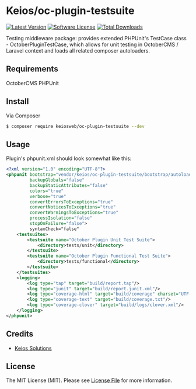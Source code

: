 # Keios/oc-plugin-testsuite

[![Latest Version](https://img.shields.io/github/release/keiosweb/moneyright.svg?style=flat-square)](https://github.com/keiosweb/moneyright/releases)
[![Software License](https://img.shields.io/badge/license-MIT-brightgreen.svg?style=flat-square)](LICENSE.md)
[![Total Downloads](https://img.shields.io/packagist/dt/keiosweb/moneyright.svg?style=flat-square)](https://packagist.org/packages/keiosweb/moneyright)

Testing middleware package: provides extended PHPUnit's TestCase class - OctoberPluginTestCase, 
which allows for unit testing in OctoberCMS / Laravel context and loads all related composer autoloaders.

## Requirements
OctoberCMS
PHPUnit

## Install

Via Composer

``` bash
$ composer require keiosweb/oc-plugin-testsuite --dev
```

## Usage

Plugin's phpunit.xml should look somewhat like this:

``` xml
<?xml version="1.0" encoding="UTF-8"?>
<phpunit bootstrap="vendor/keios/oc-plugin-testsuite/bootstrap/autoload.php"
         backupGlobals="false"
         backupStaticAttributes="false"
         colors="true"
         verbose="true"
         convertErrorsToExceptions="true"
         convertNoticesToExceptions="true"
         convertWarningsToExceptions="true"
         processIsolation="false"
         stopOnFailure="false">
         syntaxCheck="false"
    <testsuites>
        <testsuite name="October Plugin Unit Test Suite">
            <directory>tests/unit</directory>
        </testsuite>
        <testsuite name="October Plugin Functional Test Suite">
            <directory>tests/functional</directory>
        </testsuite>
    </testsuites>
    <logging>
        <log type="tap" target="build/report.tap"/>
        <log type="junit" target="build/report.junit.xml"/>
        <log type="coverage-html" target="build/coverage" charset="UTF-8" yui="true" highlight="true"/>
        <log type="coverage-text" target="build/coverage.txt"/>
        <log type="coverage-clover" target="build/logs/clover.xml"/>
    </logging>
</phpunit>

```

## Credits

- [Keios Solutions](https://github.com/keiosweb)

## License

The MIT License (MIT). Please see [License File](LICENSE.md) for more information.
